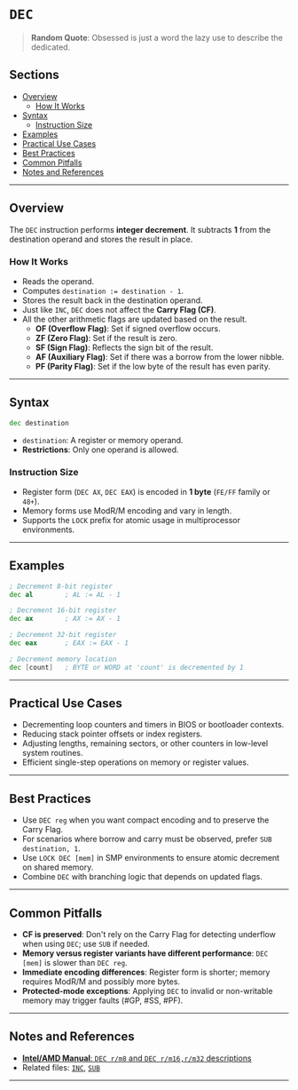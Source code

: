# `DEC`

> **Random Quote**: Obsessed is just a word the lazy use to describe the dedicated.

## Sections

+ [Overview](#overview)
    - [How It Works](#how-it-works)
+ [Syntax](#syntax)
    - [Instruction Size](#instruction-size)
+ [Examples](#examples)
+ [Practical Use Cases](#practical-use-cases)
+ [Best Practices](#best-practices)
+ [Common Pitfalls](#common-pitfalls)
+ [Notes and References](#notes-and-references)

---

## Overview

The `DEC` instruction performs **integer decrement**. It subtracts **1** from the destination operand and stores the result in place.

### How It Works

+ Reads the operand.
+ Computes `destination := destination - 1`.
+ Stores the result back in the destination operand.
+ Just like `INC`, `DEC` does not affect the **Carry Flag (CF)**.
+ All the other arithmetic flags are updated based on the result.
    - **OF (Overflow Flag)**: Set if signed overflow occurs.
    - **ZF (Zero Flag)**: Set if the result is zero.
    - **SF (Sign Flag)**: Reflects the sign bit of the result.
    - **AF (Auxiliary Flag)**: Set if there was a borrow from the lower nibble.
    - **PF (Parity Flag)**: Set if the low byte of the result has even parity.

---

## Syntax

```asm
dec destination
```

+ `destination`: A register or memory operand.
+ **Restrictions**: Only one operand is allowed.

### Instruction Size

+ Register form (`DEC AX`, `DEC EAX`) is encoded in **1 byte** (`FE/FF` family or `48+`).
+ Memory forms use ModR/M encoding and vary in length.
+ Supports the `LOCK` prefix for atomic usage in multiprocessor environments.

---

## Examples

```asm
; Decrement 8-bit register
dec al        ; AL := AL - 1

; Decrement 16-bit register
dec ax        ; AX := AX - 1

; Decrement 32-bit register
dec eax       ; EAX := EAX - 1

; Decrement memory location
dec [count]   ; BYTE or WORD at 'count' is decremented by 1
```

---

## Practical Use Cases

+ Decrementing loop counters and timers in BIOS or bootloader contexts.
+ Reducing stack pointer offsets or index registers.
+ Adjusting lengths, remaining sectors, or other counters in low-level system routines.
+ Efficient single-step operations on memory or register values.

---

## Best Practices

+ Use `DEC reg` when you want compact encoding and to preserve the Carry Flag.
+ For scenarios where borrow and carry must be observed, prefer `SUB destination, 1`.
+ Use `LOCK DEC [mem]` in SMP environments to ensure atomic decrement on shared memory.
+ Combine `DEC` with branching logic that depends on updated flags.

---

## Common Pitfalls

+ **CF is preserved**: Don't rely on the Carry Flag for detecting underflow when using `DEC`; use `SUB` if needed.
+ **Memory versus register variants have different performance**: `DEC [mem]` is slower than `DEC reg`.
+ **Immediate encoding differences**: Register form is shorter; memory requires ModR/M and possibly more bytes.
+ **Protected-mode exceptions**: Applying `DEC` to invalid or non-writable memory may trigger faults (#GP, #SS, #PF).

---

## Notes and References

+ [**Intel/AMD Manual**: `DEC r/m8` and `DEC r/m16,r/m32` descriptions](https://www.felixcloutier.com/x86/dec)
+ Related files: [`INC`](./inc.md), [`SUB`](./sub.md)

---
